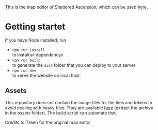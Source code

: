 This is the map editor of Shattered Ascension, which can be used [here](https://www.astralvault.net/games/SA/MapEditor/SA-map-editor/).

# Getting startet

If you have Node installed, run 
- `npm run install`  
  to install all dependencys
- `npm run build`  
   to generate the `dist` folder that you can deploy to your server
- `npm run dev`  
  to serve the website on local host.

## Assets
This repository does not contain the image files for the tiles and tokens to
avoid dealing with heavy files. They are available
[here](https://www.astralvault.net/games/SA/MapEditor/assets.zip) (extract the
archive in the *assets* folder). The build script can automate that.

Credits to Tzeen for the original map editor


